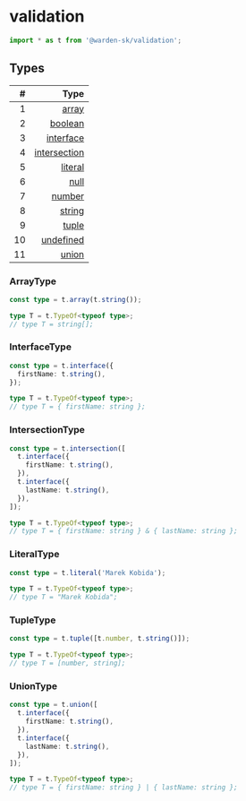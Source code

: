 # validation

```typescript
import * as t from '@warden-sk/validation';
```

## Types
| # | Type |
| ---: | ---: |
| 1 | [array](#array) |
| 2 | [boolean](#boolean) |
| 3 | [interface](#interface) |
| 4 | [intersection](#intersection) |
| 5 | [literal](#literal) |
| 6 | [null](#null) |
| 7 | [number](#number) |
| 8 | [string](#string) |
| 9 | [tuple](#tuple) |
| 10 | [undefined](#undefined) |
| 11 | [union](#union) |

### ArrayType
```typescript
const type = t.array(t.string());

type T = t.TypeOf<typeof type>;
// type T = string[];
```

### InterfaceType
```typescript
const type = t.interface({
  firstName: t.string(),
});

type T = t.TypeOf<typeof type>;
// type T = { firstName: string };
```

### IntersectionType
```typescript
const type = t.intersection([
  t.interface({
    firstName: t.string(),
  }),
  t.interface({
    lastName: t.string(),
  }),
]);

type T = t.TypeOf<typeof type>;
// type T = { firstName: string } & { lastName: string };
```

### LiteralType
```typescript
const type = t.literal('Marek Kobida');

type T = t.TypeOf<typeof type>;
// type T = "Marek Kobida";
```

### TupleType
```typescript
const type = t.tuple([t.number, t.string()]);

type T = t.TypeOf<typeof type>;
// type T = [number, string];
```

### UnionType
```typescript
const type = t.union([
  t.interface({
    firstName: t.string(),
  }),
  t.interface({
    lastName: t.string(),
  }),
]);

type T = t.TypeOf<typeof type>;
// type T = { firstName: string } | { lastName: string };
```